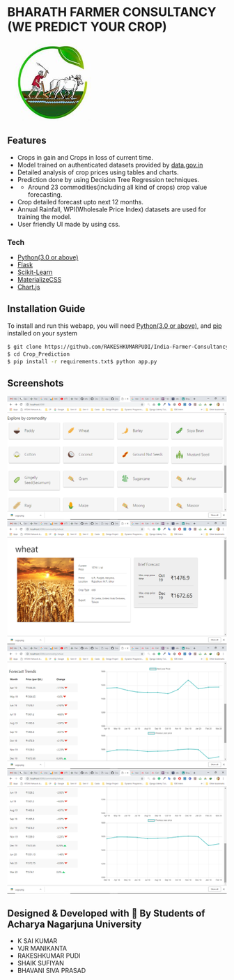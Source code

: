 # BHARATH FARMER CONSULTANCY (WE PREDICT YOUR CROP)
[![BHARATH FARMER CONSULTANCY](https://github.com/RAKESHKUMARPUDI/India-Farmer-Consultancy/blob/master/static/kisan.jpg)](https://github.com/RAKESHKUMARPUDI/India-Farmer-Consultancy)

## Features
  - Crops in gain and Crops in loss of current time.
  - Model trained on authenticated datasets provided by [data.gov.in](https://data.gov.in)
  - Detailed analysis of crop prices using tables and charts.
  - Prediction done by using Decision Tree Regression techniques.
  - - Around 23 commodities(including all kind of crops) crop value forecasting.
  - Crop detailed forecast upto next 12 months.
  - Annual Rainfall, WPI(Wholesale Price Index) datasets are used for training the model.
  - User friendly UI made by using css.
 
### Tech
* [Python(3.0 or above)](https://www.python.org/)
* [Flask](http://flask.pocoo.org/)
* [Scikit-Learn](https://scikit-learn.org/)
* [MaterializeCSS](https://materializecss.com/)
* [Chart.js](https://www.chartjs.org/)

## Installation Guide
To install and run this webapp, you will need [Python(3.0 or above)](https://www.python.org/), and [pip](https://pypi.org/project/pip/) installed on your system
```sh
$ git clone https://github.com/RAKESHKUMARPUDI/India-Farmer-Consultancy.git
$ cd Crop_Prediction
$ pip install -r requirements.txt$ python app.py
```

## Screenshots
[![BHARATH FARMER CONSULTANCY](https://github.com/RAKESHKUMARPUDI/India-Farmer-Consultancy/blob/master/static/Screenshot%20(24).png)](https://github.com/RAKESHKUMARPUDI/India-Farmer-Consultancy)
[![BHARATH FARMER CONSULTANCY](https://github.com/RAKESHKUMARPUDI/India-Farmer-Consultancy/blob/master/static/Screenshot%20(25).png)](https://github.com/RAKESHKUMARPUDI/India-Farmer-Consultancy)
[![BHARATH FARMER CONSULTANCY](https://github.com/RAKESHKUMARPUDI/India-Farmer-Consultancy/blob/master/static/Screenshot%20(26).png)](https://github.com/RAKESHKUMARPUDI/India-Farmer-Consultancy)
[![BHARATH FARMER CONSULTANCY](https://github.com/RAKESHKUMARPUDI/India-Farmer-Consultancy/blob/master/static/Screenshot%20(27).png)](https://github.com/RAKESHKUMARPUDI/India-Farmer-Consultancy)

## Designed & Developed with :sparkling_heart: By Students of Acharya Nagarjuna University 
- K SAI KUMAR
- VJR MANIKANTA
- RAKESHKUMAR PUDI
- SHAIK SUFIYAN
- BHAVANI SIVA PRASAD
